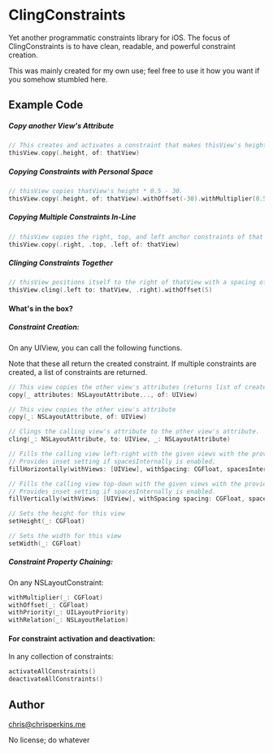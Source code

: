 # ClingConstraints

Yet another programmatic constraints library for iOS. The focus of ClingConstraints is to have clean, readable, and powerful constraint creation.

This was mainly created for my own use; feel free to use it how you want if you somehow stumbled here.

## Example Code

##### Copy another View's Attribute
```Swift
// This creates and activates a constraint that makes thisView's height equal to that view
thisView.copy(.height, of: thatView) 
```

##### Copying Constraints with Personal Space
```Swift
// thisView copies thatView's height * 0.5 - 30.
thisView.copy(.height, of: thatView).withOffset(-30).withMultiplier(0.5) 
```

##### Copying Multiple Constraints In-Line
```Swift
// thisView copies the right, top, and left anchor constraints of that view-- in one line.
thisView.copy(.right, .top, .left of: thatView) 
```

##### Clinging Constraints Together
```Swift
// thisView positions itself to the right of thatView with a spacing of 5
thisView.cling(.left to: thatView, .right).withOffset(5) 
```

#### What's in the box?  

##### Constraint Creation:  
On any UIView, you can call the following functions. 

Note that these all return the created constraint. If multiple constraints are created, a list of constraints are returned.  
```Swift
// This view copies the other view's attributes (returns list of created constraints)
copy(_ attributes: NSLayoutAttribute..., of: UIView)

// This view copies the other view's attribute
copy(_: NSLayoutAttribute, of: UIView)

// Clings the calling view's attribute to the other view's attribute.
cling(_: NSLayoutAttribute, to: UIView, _: NSLayoutAttribute)

// Fills the calling view left-right with the given views with the provided spacing.
// Provides inset setting if spacesInternally is enabled.
fillHorizontally(withViews: [UIView], withSpacing: CGFloat, spacesInternally: Bool = true)

// Fills the calling view top-down with the given views with the provided spacing.
// Provides inset setting if spacesInternally is enabled.
fillVertically(withViews: [UIView], withSpacing spacing: CGFloat, spacesInternally: Bool = true)

// Sets the height for this view
setHeight(_: CGFloat)

// Sets the width for this view
setWidth(_: CGFloat)
```


##### Constraint Property Chaining:  
On any NSLayoutConstraint:  
```Swift
withMultiplier(_: CGFloat)  
withOffset(_: CGFloat)   
withPriority(_: UILayoutPriority)  
withRelation(_: NSLayoutRelation)  
```

#### For constraint activation and deactivation:  
In any collection of constraints:  
```Swift
activateAllConstraints()
deactivateAllConstraints()
```

## Author

chris@chrisperkins.me

No license; do whatever
